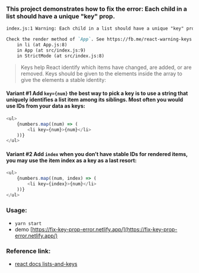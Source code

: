 ### This project demonstrates how to fix the error: Each child in a list should have a unique "key" prop.
```markdown
index.js:1 Warning: Each child in a list should have a unique "key" prop.

Check the render method of `App`. See https://fb.me/react-warning-keys for more information.
    in li (at App.js:8)
    in App (at src/index.js:9)
    in StrictMode (at src/index.js:8)
```
> Keys help React identify which items have changed, are added, or are removed. Keys should be given to the elements inside the array to give the elements a stable identity:

#### **Variant #1** Add `key={num}` the best way to pick a key is to use a string that uniquely identifies a list item among its siblings. Most often you would use IDs from your data as keys:
```javascript
<ul>
    {numbers.map((num) => (
        <li key={num}>{num}</li>    
    ))}
</ul>
```
#### **Variant #2** Add `index` when you don’t have stable IDs for rendered items, you may use the item index as a key as a last resort:
```javascript
<ul>
    {numbers.map((num, index) => (
        <li key={index}>{num}</li>    
    ))}
</ul>
```

### Usage: 
- `yarn start`
- demo [https://fix-key-prop-error.netlify.app/](https://fix-key-prop-error.netlify.app/)

### Reference link:
- [react docs lists-and-keys](https://reactjs.org/docs/lists-and-keys.html#keys)
